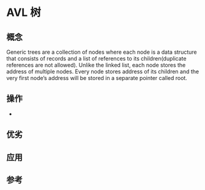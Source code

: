 # AVL 树

## 概念

Generic trees are a collection of nodes where each node is a data structure that consists of records and a list of references to its children(duplicate references are not allowed). Unlike the linked list, each node stores the address of multiple nodes. Every node stores address of its children and the very first node’s address will be stored in a separate pointer called root.



## 操作

- 



## 优劣



## 应用



## 参考

